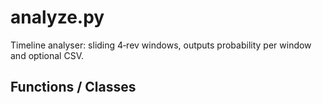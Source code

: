 # analyze.py

Timeline analyser: sliding 4‑rev windows, outputs probability per window and optional CSV.

## Functions / Classes